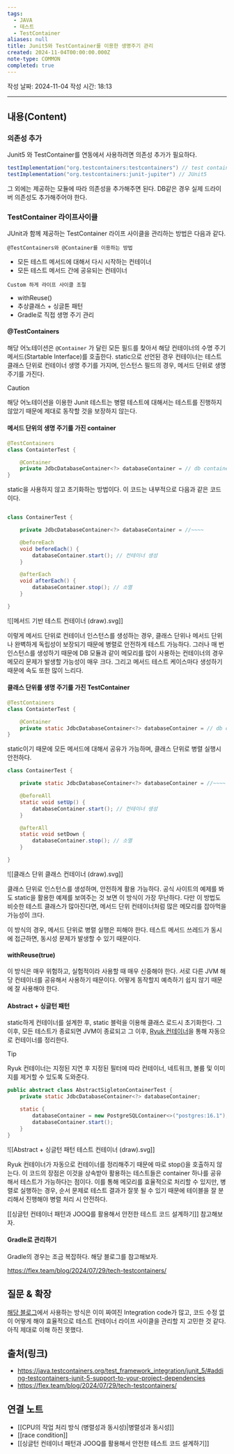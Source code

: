 ```yaml
---
tags:
  - JAVA
  - 테스트
  - TestContainer
aliases: null
title: Junit5와 TestContainer를 이용한 생명주기 관리
created: 2024-11-04T00:00:00.000Z
note-type: COMMON
completed: true
---
```

작성 날짜: 2024-11-04
작성 시간: 18:13


----
## 내용(Content)

### 의존성 추가

Junit5 와 TestContainer를 연동에서 사용하려면 의존성 추가가 필요하다.

```gradle
testImplementation("org.testcontainers:testcontainers") // test container
testImplementation("org.testcontainers:junit-jupiter") // JUnit5
```

그 외에는 제공하는 모듈에 따라 의존성을 추가해주면 된다. DB같은 경우 실제 드라이버 의존성도 추가해주어야 한다.

### TestContainer 라이프사이클

JUnit과 함께 제공하는 TestContainer 라이프 사이클을 관리하는 방법은 다음과 같다.

`@TestContainers와 @Container를 이용하는 방법`
- 모든 테스트 메서드에 대해서 다시 시작하는 컨테이너
- 모든 테스트 메서드 간에 공유되는 컨테이너

`Custom 하게 라이프 사이클 조절`
- withReuse()
- 추상클래스 + 싱글톤 패턴
- Gradle로 직접 생명 주기 관리

#### @TestContainers

해당 어노테이션은 `@Container` 가 달린 모든 필드를 찾아서 해당 컨테이너의 수명 주기 메서드(Startable Interface)를 호출한다. static으로 선언된 경우 컨테이너는 테스트 클래스 단위로 컨테이너 생명 주기를 가지며, 인스턴스 필드의 경우, 메서드 단위로 생명 주기를 가진다.

>[!caution]
>해당 어노테이션을 이용한 Junit 테스트는 병렬 테스트에 대해서는 테스트를 진행하지 않았기 때문에 제대로 동작할 것을 보장하지 않는다.

#### 메서드 단위의 생명 주기를 가진 container

```java
@TestContainers
class ContainterTest {

	@Container
	private JdbcDatabaseContainer<?> databaseContainer = // db container 모듈 초기화
}
```

static을 사용하지 않고 초기화하는 방법이다. 이 코드는 내부적으로 다음과 같은 코드이다.

```java

class ContainerTest {

	private JdbcDatabaseContainer<?> databaseContainer = //~~~~

	@beforeEach
	void beforeEach() {
		databaseContainer.start(); // 컨테이너 생성
	}

	@afterEach
	void afterEach() {
		databaseContainer.stop(); // 소멸
	}

}
```

![[메서드 기반 테스트 컨테이너 (draw).svg]]

이렇게 메서드 단위로 컨테이너 인스턴스를 생성하는 경우, 클래스 단위나 메서드 단위나 완벽하게 독립성이 보장되기 때문에 병렬로 안전하게 테스트 가능하다. 그러나 매 번 인스턴스를 생성하기 때문에 DB 모듈과 같이 메모리를 많이 사용하는 컨테이너의 경우 메모리 문제가 발생할 가능성이 매우 크다.
그리고 메서드 테스트 케이스마다 생성하기 때문에 속도 또한 많이 느리다.

#### 클래스 단위를 생명 주기를 가진 TestContainer

```java
@TestContainers
class ContainterTest {

	@Container
	private static JdbcDatabaseContainer<?> databaseContainer = // db container 모듈 초기화
}
```

static이기 때문에 모든 메서드에 대해서 공유가 가능하며, 클래스 단위로 병렬 실행시 안전하다.

```java
class ContainerTest {

	private static JdbcDatabaseContainer<?> databaseContainer = //~~~~

	@beforeAll
	static void setUp() {
		databaseContainer.start(); // 컨테이너 생성
	}

	@afterAll
	static void setDown {
		databaseContainer.stop(); // 소멸
	}

}
```

![[클래스 단위 클래스 컨테이너 (draw).svg]]

클래스 단위로 인스턴스를 생성하며, 안전하게 활용 가능하다. 공식 사이트의 예제를 봐도 static을 활용한 예제를 보여주는 것 보면 이 방식이 가장 무난하다. 다만 이 방법도 비슷한 테스트 클래스가 많아진다면, 메서드 단위 컨테이너처럼 많은 메모리를 잡아먹을 가능성이 크다.

이 방식의 경우, 메서드 단위로 병렬 실행은 피해야 한다. 테스트 메서드 쓰레드가 동시에 접근하면, 동시성 문제가 발생할 수 있기 때문이다.

#### withReuse(true)

이 방식은 매우 위험하고, 실험적이라 사용할 때 매우 신중해야 한다. 서로 다른 JVM 해당 컨테이너를 공유해서 사용하기 때문이다. 어떻게 동작할지 예측하기 쉽지 않기 때문에 잘 사용해야 한다.

#### Abstract + 싱글턴 패턴

static하게 컨테이너를 설계한 후, static 블럭을 이용해 클래스 로드시 초기화한다. 그 이후, 모든 테스트가 종료되면 JVM이 종료되고 그 이후, [Ryuk 컨테이너](https://github.com/testcontainers/moby-ryuk)을 통해 자동으로 컨테이너를 정리한다.

>[!tip]
>Ryuk 컨테이너는 지정된 지연 후 지정된 필터에 따라 컨테이너, 네트워크, 볼륨 및 이미지를 제거할 수 있도록 도와준다.

```java
public abstract class AbstractSigletonContainerTest {
    private static JdbcDatabaseContainer<?> databaseContainer;

    static {
        databaseContainer = new PostgreSQLContainer<>("postgres:16.1");
        databaseContainer.start();
    }
}
```

![[Abstract + 싱글턴 패턴 테스트 컨테이너 (draw).svg]]

Ryuk 컨테이너가 자동으로 컨테이너를 정리해주기 때문에 따로 stop()을 호출하지 않는다.
이 코드의 장점은 이것을 상속받아 활용하는 테스트들은 container 하나를 공유해서 테스트가 가능하다는 점이다. 이를 통해 메모리를 효율적으로 처리할 수 있지만, 병렬로 실행하는 경우, 순서 문제로 테스트 결과가 잘못 될 수 있기 때문에 테이블을 잘 분리해서 진행해야 병렬 처리 시 안전하다.

[[싱글턴 컨테이너 패턴과 JOOQ를 활용해서 안전한 테스트 코드 설계하기]] 참고해보자.

#### Gradle로 관리하기

Gradle의 경우는 조금 복잡하다. 해당 블로그를 참고해보자.

https://flex.team/blog/2024/07/29/tech-testcontainers/



## 질문 & 확장

 [해당 블로그](https://flex.team/blog/2024/07/29/tech-testcontainers/)에서 사용하는 방식은 이미 짜여진 Integration code가 많고, 코드 수정 없이 어떻게 해야 효율적으로 테스트 컨테이너 라이프 사이클을 관리할 지 고민한 것 같다. 아직 제대로 이해 하진 못했다.

## 출처(링크)

- https://java.testcontainers.org/test_framework_integration/junit_5/#adding-testcontainers-junit-5-support-to-your-project-dependencies
- https://flex.team/blog/2024/07/29/tech-testcontainers/

## 연결 노트

- [[CPU의 작업 처리 방식 (병렬성과 동시성)|병렬성과 동시성]]
- [[race condition]]
- [[싱글턴 컨테이너 패턴과 JOOQ를 활용해서 안전한 테스트 코드 설계하기]]


